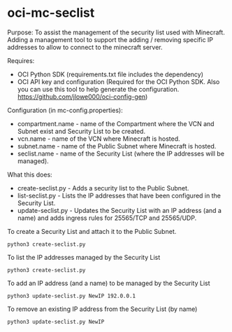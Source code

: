 # oci-mc-seclist

Purpose: To assist the management of the security list used with Minecraft. Adding a management tool to support the adding / removing specific IP addresses to allow to connect to the minecraft server.

Requires:
- OCI Python SDK (requirements.txt file includes the dependency)
- OCI API key and configuration (Required for the OCI Python SDK. Also you can use this tool to help generate the configuration. https://github.com/jlowe000/oci-config-gen)

Configuration (in mc-config.properties):
- compartment.name - name of the Compartment where the VCN and Subnet exist and Security List to be created.
- vcn.name - name of the VCN where Minecraft is hosted.
- subnet.name - name of the Public Subnet where Minecraft is hosted.
- seclist.name - name of the Security List (where the IP addresses will be managed).

What this does:
- create-seclist.py - Adds a security list to the Public Subnet.
- list-seclist.py - Lists the IP addresses that have been configured in the Security List.
- update-seclist.py - Updates the Security List with an IP address (and a name) and adds ingress rules for 25565/TCP and 25565/UDP.

To create a Security List and attach it to the Public Subnet.
```
python3 create-seclist.py
```

To list the IP addresses managed by the Security List
```
python3 create-seclist.py
```

To add an IP address (and a name) to be managed by the Security List
```
python3 update-seclist.py NewIP 192.0.0.1
```

To remove an existing IP address from the Security List (by name)
```
python3 update-seclist.py NewIP
```
